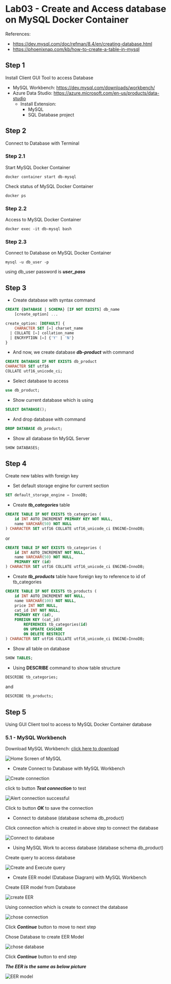 # Lab03 - Create and Access database on MySQL Docker Container

References: 
* https://dev.mysql.com/doc/refman/8.4/en/creating-database.html
* https://phoenixnap.com/kb/how-to-create-a-table-in-mysql 

## Step 1 

Install Client GUI Tool to access Database

* MySQL Workbench: https://dev.mysql.com/downloads/workbench/
* Azure Data Studio: https://azure.microsoft.com/en-us/products/data-studio
    *   Install Extension:
        * MySQL
        * SQL Database project

## Step 2

Connect to Database with Terminal

### Step 2.1

Start MySQL Docker Container

```shell
docker container start db-mysql
```

Check status of MySQL Docker Container

```shell
docker ps
```

### Step 2.2

Access to MySQL Docker Container

```shell
docker exec -it db-mysql bash
```

### Step 2.3

Connect to Database on MySQL Docker Container

```shell
mysql -u db_user -p
```

using db_user password is ***user_pass***

## Step 3

* Create database with syntax command 

```sql
CREATE {DATABASE | SCHEMA} [IF NOT EXISTS] db_name
    [create_option] ...

create_option: [DEFAULT] {
    CHARACTER SET [=] charset_name
  | COLLATE [=] collation_name
  | ENCRYPTION [=] {'Y' | 'N'}
}
```

* And now, we create database ***db-product*** with command

```sql
CREATE DATABASE IF NOT EXISTS db_product
CHARACTER SET utf16
COLLATE utf16_unicode_ci;
```

* Select database to access

```sql
use db_product;
```

* Show current database which is using

```sql
SELECT DATABASE();
```

* And drop database with command

```sql
DROP DATABASE db_product;
```

* Show all database tin MySQL Server

```sql
SHOW DATABASES;
```

## Step 4

Create new tables with foreign key

* Set default storage engine for current section

```sql
SET default_storage_engine = InnoDB;
```

* Create ***tb_categories*** table

```sql
CREATE TABLE IF NOT EXISTS tb_categories (
    id INT AUTO_INCREMENT PRIMARY KEY NOT NULL,
    name VARCHAR(50) NOT NULL
) CHARACTER SET utf16 COLLATE utf16_unicode_ci ENGINE=InnoDB;
```

or

```sql
CREATE TABLE IF NOT EXISTS tb_categories (
    id INT AUTO_INCREMENT NOT NULL,
    name VARCHAR(50) NOT NULL,
    PRIMARY KEY (id)
) CHARACTER SET utf16 COLLATE utf16_unicode_ci ENGINE=InnoDB;
```

* Create ***tb_products*** table have foreign key to reference to id of tb_categories

```sql
CREATE TABLE IF NOT EXISTS tb_products (
    id INT AUTO_INCREMENT NOT NULL,
    name VARCHAR(100) NOT NULL, 
    price INT NOT NULL,
    cat_id INT NOT NULL, 
    PRIMARY KEY (id),
    FOREIGN KEY (cat_id) 
        REFERENCES tb_categories(id) 
        ON UPDATE CASCADE 
        ON DELETE RESTRICT
) CHARACTER SET utf16 COLLATE utf16_unicode_ci ENGINE=InnoDB;
```

* Show all table on database

```sql
SHOW TABLES;
```

* Using __DESCRIBE__ command to show table structure

```sql
DESCRIBE tb_categories;
```

and 

```sql
DESCRIBE tb_products;
```

## Step 5

Using GUI Client tool to access to MySQL Docker Container database

### 5.1 - MySQL Workbench

Download MySQL Workbench: [click here to download](https://dev.mysql.com/downloads/workbench/)

![Home Screen of MySQL](./images/img_01.png)

* Create Connect to Database with MySQL Workbench

![Create connection](./images/img_02.png)

click to button ***Test connection*** to test

![Alert connection successful](./images/img_03.png)

Click to button ***OK*** to save the connection

* Connect to database (database schema db_product)

Click connection which is created in above step to connect the database

![Connect to database](./images/img_04.png)

* Using MySQL Work to access database (database schema db_product)

Create query to access database

![Create and Execute query](./images/img_05.png)

* Create EER model (Database Diagram) with MySQL Workbench

Create EER model from Database

![create EER](./images/img_06.png)

Using connection which is create to connect the database

![chose connection](./images/img_07.png)

Click ***Continue*** button to move to next step

Chose Database to create EER Model

![chose database](./images/img_08.png)

Click ***Continue*** button to end step

***The EER is the same as below picture***

![EER model](./images/img_09.png)